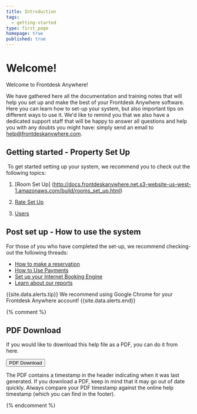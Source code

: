 ```yaml
---
title: Introduction
tags:
  - getting-started
type: first_page
homepage: true
published: true
---
```





# **Welcome!**

Welcome to Frontdesk Anywhere!  

We have gathered here all the documentation and training notes that will help you set up and make the best of your Frontdesk Anywhere software. Here you can learn how to set-up your system, but also important tips on different ways to use it. We'd like to remind you that we also have a dedicated support staff that will be happy to answer all questions and help you with any doubts you might have: simply send an email to [help@frontdeskanywhere.com](help@frontdeskanywhere.com).



## Getting started - Property Set Up
​
To get started setting up your system, we recommend you to check out the following topics:
​  

1. [Room Set Up]  (http://docs.frontdeskanywhere.net.s3-website-us-west-1.amazonaws.com/build/rooms_set_up.html)

2. [Rate Set Up](http://docs.frontdeskanywhere.net.s3-website-us-west-1.amazonaws.com/build/rates_set_up.html)  

3. [Users](http://docs.frontdeskanywhere.net.s3-website-us-west-1.amazonaws.com/build/users.html)




## Post set up - How to use the system

For those of you who have completed the set-up, we recommend checking-out the following threads:

* [How to make a reservation](http://docs.frontdeskanywhere.net.s3-website-us-west-1.amazonaws.com/build/single_reservation.html)
* [How to Use Payments](http://docs.frontdeskanywhere.net.s3-website-us-west-1.amazonaws.com/build/payments.html)
* [Set up your Internet Booking Engine](http://docs.frontdeskanywhere.net.s3-website-us-west-1.amazonaws.com/build/IBE_general.html)
* [Learn about our reports](http://docs.frontdeskanywhere.net.s3-website-us-west-1.amazonaws.com/build/reports.html)



  
 {{site.data.alerts.tip}} We recommend using Google Chrome for your Frontdesk Anywhere account! {{site.data.alerts.end}}  
  
{% comment %}

## PDF Download 

If you would like to download this help file as a PDF, you can do it from here. 

<a target="_blank" class="noCrossRef" href="doc_{{site.audience}}_pdf.pdf"><button type="button" class="btn btn-default" aria-label="Left Align"><span class="glyphicon glyphicon-download-alt" aria-hidden="true"></span> PDF Download</button></a>

The PDF contains a timestamp in the header indicating when it was last generated. If you download a PDF, keep in mind that it may go out of date quickly. Always compare your PDF timestamp against the online help timestamp (which you can find in the footer).

{% endcomment %}
